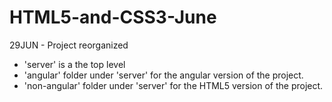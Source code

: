 # HTML5-and-CSS3-June

29JUN - Project reorganized
- 'server' is a the top level
- 'angular' folder under 'server' for the angular version of the project.
- 'non-angular' folder under 'server' for the HTML5 version of the project.
